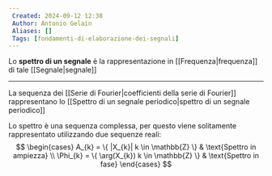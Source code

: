 ```yaml
---
 Created: 2024-09-12 12:38
 Author: Antonio Gelain
 Aliases: []
 Tags: [fondamenti-di-elaborazione-dei-segnali]
---
```


Lo **spettro di un segnale** è la rappresentazione in [[Frequenza|frequenza]] di tale [[Segnale|segnale]]

---

La sequenza dei [[Serie di Fourier|coefficienti della serie di Fourier]] rappresentano lo [[Spettro di un segnale periodico|spettro di un segnale periodico]]

Lo spettro è una sequenza complessa, per questo viene solitamente rappresentato utilizzando due sequenze reali:
$$
\begin{cases}
A_{k} = \{ |X_{k}| k \in \mathbb{Z} \} & \text{Spettro in ampiezza} \\
\Phi_{k} = \{ \arg(X_{k}) k \in \mathbb{Z} \} & \text{Spettro in fase}
\end{cases}
$$